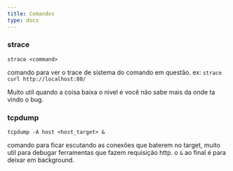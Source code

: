 ```yaml
---
title: Comandos 
type: docs
---
```


### strace

```
strace <command>
```
comando para ver o trace de sistema do comando em questão.
ex: `strace curl http://localhost:80/`

Muito util quando a coisa baixa o nivel e você não sabe mais da onde ta vindo o bug.

### tcpdump

```
tcpdump -A host <host_target> &
```
comando para ficar escutando as conexões que baterem no target, muito util para debugar ferramentas que fazem requisição http. o `&` ao final é para deixar em background.

